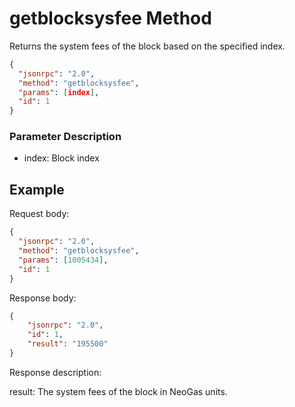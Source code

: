 ﻿# getblocksysfee Method

Returns the system fees of the block based on the specified index.

```json
{
  "jsonrpc": "2.0",
  "method": "getblocksysfee",
  "params": [index],
  "id": 1
}
```

### Parameter Description

* index: Block index

## Example

Request body:

```json
{
  "jsonrpc": "2.0",
  "method": "getblocksysfee",
  "params": [1005434],
  "id": 1
}
```

Response body:

```json
{
    "jsonrpc": "2.0",
    "id": 1,
    "result": "195500"
}
```

Response description:

result: The system fees of the block in NeoGas units.